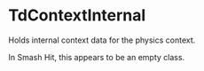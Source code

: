 # TdContextInternal

Holds internal context data for the physics context.

In Smash Hit, this appears to be an empty class.
